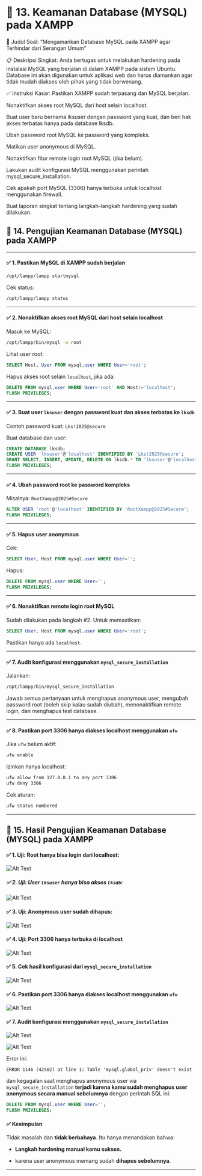 # 🔐 13. Keamanan Database (MYSQL) pada XAMPP<a name="Pengujian Keamanan Database (MYSQL) pada XAMPP"></a>

🧩 Judul Soal:
“Mengamankan Database MySQL pada XAMPP agar Terhindar dari Serangan Umum”

📋 Deskripsi Singkat:
Anda bertugas untuk melakukan hardening pada instalasi MySQL yang berjalan 
di dalam XAMPP pada sistem Ubuntu. Database ini akan digunakan untuk aplikasi 
web dan harus diamankan agar tidak mudah diakses 
oleh pihak yang tidak berwenang.

✅ Instruksi Kasar:
Pastikan XAMPP sudah terpasang dan MySQL berjalan.

Nonaktifkan akses root MySQL dari host selain localhost.

Buat user baru bernama lksuser dengan password yang kuat, dan beri hak akses terbatas hanya pada database lksdb.

Ubah password root MySQL ke password yang kompleks.

Matikan user anonymous di MySQL.

Nonaktifkan fitur remote login root MySQL (jika belum).

Lakukan audit konfigurasi MySQL menggunakan perintah mysql_secure_installation.

Cek apakah port MySQL (3306) hanya terbuka untuk localhost menggunakan firewall.

Buat laporan singkat tentang langkah-langkah hardening yang sudah dilakukan.

## 🧾 14. Pengujian Keamanan Database (MYSQL) pada XAMPP<a name="Pengujian Keamanan Database (MYSQL) pada XAMPP"></a>

---

#### ✅ 1. **Pastikan MySQL di XAMPP sudah berjalan**

```bash
/opt/lampp/lampp startmysql
```

Cek status:

```bash
/opt/lampp/lampp status
```

---

#### ✅ 2. **Nonaktifkan akses root MySQL dari host selain localhost**

Masuk ke MySQL:

```bash
/opt/lampp/bin/mysql -u root
```

Lihat user root:

```sql
SELECT Host, User FROM mysql.user WHERE User='root';
```

Hapus akses root selain `localhost`, jika ada:

```sql
DELETE FROM mysql.user WHERE User='root' AND Host!='localhost';
FLUSH PRIVILEGES;
```

---

#### ✅ 3. **Buat user `lksuser` dengan password kuat dan akses terbatas ke `lksdb`**

Contoh password kuat: `Lks!2025@secure`

Buat database dan user:

```sql
CREATE DATABASE lksdb;
CREATE USER 'lksuser'@'localhost' IDENTIFIED BY 'Lks!2025@secure';
GRANT SELECT, INSERT, UPDATE, DELETE ON lksdb.* TO 'lksuser'@'localhost';
FLUSH PRIVILEGES;
```

---

#### ✅ 4. **Ubah password root ke password kompleks**

Misalnya: `RootXampp@2025#Secure`

```sql
ALTER USER 'root'@'localhost' IDENTIFIED BY 'RootXampp@2025#Secure';
FLUSH PRIVILEGES;
```

---

#### ✅ 5. **Hapus user anonymous**

Cek:

```sql
SELECT User, Host FROM mysql.user WHERE User='';
```

Hapus:

```sql
DELETE FROM mysql.user WHERE User='';
FLUSH PRIVILEGES;
```

---

#### ✅ 6. **Nonaktifkan remote login root MySQL**

Sudah dilakukan pada langkah #2. Untuk memastikan:

```sql
SELECT User, Host FROM mysql.user WHERE User='root';
```

Pastikan hanya ada `localhost`.

---

#### ✅ 7. **Audit konfigurasi menggunakan `mysql_secure_installation`**

Jalankan:

```bash
/opt/lampp/bin/mysql_secure_installation
```

Jawab semua pertanyaan untuk menghapus anonymous user, mengubah password root (boleh skip kalau sudah diubah), menonaktifkan remote login, dan menghapus test database.

---

#### ✅ 8. **Pastikan port 3306 hanya diakses localhost menggunakan `ufw`**

Jika `ufw` belum aktif:

```bash
ufw enable
```

Izinkan hanya localhost:

```bash
ufw allow from 127.0.0.1 to any port 3306
ufw deny 3306
```

Cek aturan:

```bash
ufw status numbered
```

---

## 🧾 15. Hasil Pengujian Keamanan Database (MYSQL) pada XAMPP<a name=" Hasil Pengujian Keamanan Database (MYSQL) pada XAMPP"></a>

#### ✅ 1. Uji: Root hanya bisa login dari localhost:

![Alt Text](image/secure_data4.png)

##### ✅ 2. **Uji: User `lksuser` hanya bisa akses `lksdb`**:

![Alt Text](image/secure_data4.png)

#### ✅ 3. **Uji: Anonymous user sudah dihapus**:

![Alt Text](image/secure_data2.png)

#### ✅ 4. **Uji: Port 3306 hanya terbuka di localhost**

![Alt Text](image/secure_data8.png)

#### ✅ 5. **Cek hasil konfigurasi dari `mysql_secure_installation`**

![Alt Text](image/secure_data9.png)

#### ✅ 6. **Pastikan port 3306 hanya diakses localhost menggunakan `ufw`**

![Alt Text](image/secure_data10.png)

#### ✅ 7. **Audit konfigurasi menggunakan `mysql_secure_installation`**

![Alt Text](image/secure_data6.png)

![Alt Text](image/secure_data7.png)

Error ini:

```
ERROR 1146 (42S02) at line 1: Table 'mysql.global_priv' doesn't exist
```

dan kegagalan saat menghapus anonymous user via `mysql_secure_installation` **terjadi karena kamu sudah menghapus user anonymous secara manual sebelumnya** dengan perintah SQL ini:

```sql
DELETE FROM mysql.user WHERE User='';
FLUSH PRIVILEGES;
```

#### ✅ Kesimpulan

Tidak masalah dan **tidak berbahaya**. Itu hanya menandakan bahwa:

- **Langkah hardening manual kamu sukses.**
    
- karena user anonymous memang sudah **dihapus sebelumnya**.

---


